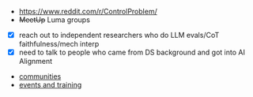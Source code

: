* https://www.reddit.com/r/ControlProblem/
* ~~MeetUp~~ Luma groups
* [x] reach out to independent researchers who do LLM evals/CoT faithfulness/mech interp
* [x] need to talk to people who came from DS background and got into AI Alignment

* [communities](https://www.aisafety.com/communities)
* [events and training](https://www.aisafety.com/events-and-training)
